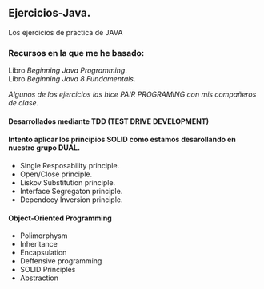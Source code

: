 ## Ejercicios-Java. 
Los ejercicios de practica de JAVA  
### Recursos en la que me he basado:  
Libro _*Beginning Java Programming*_.  
Libro _*Beginning Java 8 Fundamentals*_.  

_*Algunos de los ejercicios las hice PAIR PROGRAMING con mis compañeros de clase*_.  
#### Desarrollados mediante TDD (TEST DRIVE DEVELOPMENT) 
#### Intento aplicar los principios SOLID como estamos desarollando en nuestro grupo DUAL.
* Single Resposability principle.
* Open/Close principle.
* Liskov Substitution principle.
* Interface Segregaton principle.
* Dependecy Inversion principle.
#### Object-Oriented Programming

* Polimorphysm
* Inheritance
* Encapsulation
* Deffensive programming
* SOLID Principles
* Abstraction
